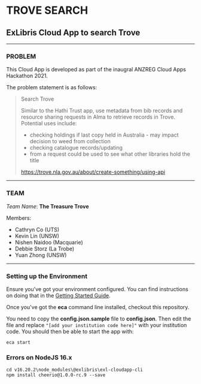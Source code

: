 # TROVE SEARCH

## ExLibris Cloud App to search Trove

---

### PROBLEM

This Cloud App is developed as part of the inaugral ANZREG Cloud Apps Hackathon 2021.

The problem statement is as follows:

> Search Trove
>
> Similar to the Hathi Trust app, use metadata from bib records and resource sharing requests in Alma to retrieve records in Trove.
> Potential uses include:
>
> -   checking holdings if last copy held in Australia - may impact decision to weed from collection
> -   checking catalogue records/updating
> -   from a request could be used to see what other libraries hold the title
>
> https://trove.nla.gov.au/about/create-something/using-api

---

### TEAM

_Team Name_: **The Treasure Trove**

Members:

-   Cathryn Co (UTS)
-   Kevin Lin (UNSW)
-   Nishen Naidoo (Macquarie)
-   Debbie Storz (La Trobe)
-   Yuan Zhong (UNSW)

---

### Setting up the Environment

Ensure you've got your environment configured. You can find instructions on doing that in the [Getting Started Guide](https://developers.exlibrisgroup.com/cloudapps/started/).

Once you've got the **eca** command line installed, checkout this repository.

You need to copy the **config.json.sample** file to **config.json**. Then edit the file and replace `"[add your institution code here]"` with your institution code. You should then be able to start the app with:

```
eca start
```

### Errors on NodeJS 16.x

```
cd v16.20.2\node_modules\@exlibris\exl-cloudapp-cli
npm install cheerio@1.0.0-rc.9 --save

```
